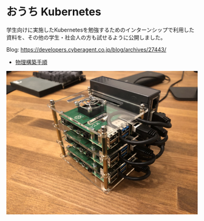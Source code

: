 # おうち Kubernetes

学生向けに実施したKubernetesを勉強するためのインターンシップで利用した資料を、その他の学生・社会人の方も試せるように公開しました。

Blog: https://developers.cyberagent.co.jp/blog/archives/27443/

* [物理構築手順](./how-to-create-cluster-physical)

![おうちKubernetes2020](./homek8s2020.jpeg)
